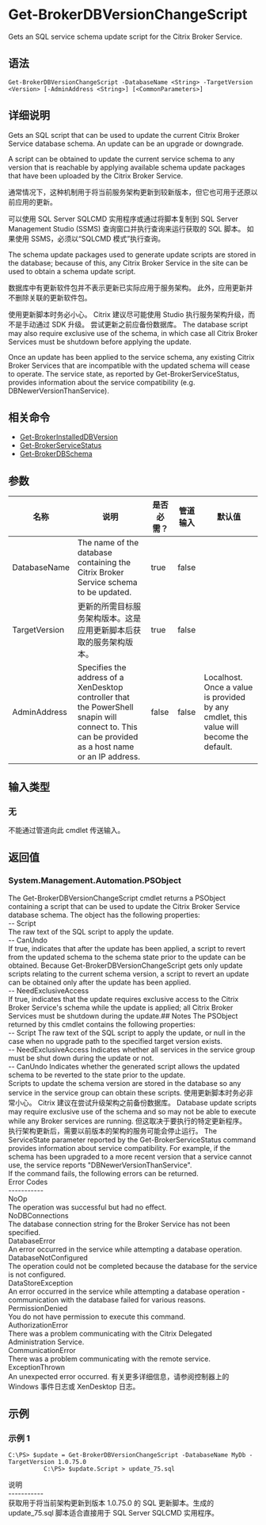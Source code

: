 # Get-BrokerDBVersionChangeScript

Gets an SQL service schema update script for the Citrix Broker Service.

## 语法

    Get-BrokerDBVersionChangeScript -DatabaseName <String> -TargetVersion <Version> [-AdminAddress <String>] [<CommonParameters>]
    

## 详细说明

Gets an SQL script that can be used to update the current Citrix Broker Service database schema. An update can be an upgrade or downgrade.

A script can be obtained to update the current service schema to any version that is reachable by applying available schema update packages that have been uploaded by the Citrix Broker Service.

通常情况下，这种机制用于将当前服务架构更新到较新版本，但它也可用于还原以前应用的更新。

可以使用 SQL Server SQLCMD 实用程序或通过将脚本复制到 SQL Server Management Studio (SSMS) 查询窗口并执行查询来运行获取的 SQL 脚本。 如果使用 SSMS，必须以“SQLCMD 模式”执行查询。

The schema update packages used to generate update scripts are stored in the database; because of this, any Citrix Broker Service in the site can be used to obtain a schema update script.

数据库中有更新软件包并不表示更新已实际应用于服务架构。 此外，应用更新并不删除关联的更新软件包。

使用更新脚本时务必小心。 Citrix 建议尽可能使用 Studio 执行服务架构升级，而不是手动通过 SDK 升级。 尝试更新之前应备份数据库。 The database script may also require exclusive use of the schema, in which case all Citrix Broker Services must be shutdown before applying the update.

Once an update has been applied to the service schema, any existing Citrix Broker Services that are incompatible with the updated schema will cease to operate. The service state, as reported by Get-BrokerServiceStatus, provides information about the service compatibility (e.g. DBNewerVersionThanService).

## 相关命令

- [Get-BrokerInstalledDBVersion](Get-BrokerInstalledDBVersion.html)
- [Get-BrokerServiceStatus](Get-BrokerServiceStatus.html)
- [Get-BrokerDBSchema](Get-BrokerDBSchema.html)

## 参数

| 名称            | 说明                                                                                                                                                 | 是否必需？ | 管道输入  | 默认值                                                                                    |
| ------------- | -------------------------------------------------------------------------------------------------------------------------------------------------- | ----- | ----- | -------------------------------------------------------------------------------------- |
| DatabaseName  | The name of the database containing the Citrix Broker Service schema to be updated.                                                                | true  | false |                                                                                        |
| TargetVersion | 更新的所需目标服务架构版本。这是应用更新脚本后获取的服务架构版本。                                                                                                                  | true  | false |                                                                                        |
| AdminAddress  | Specifies the address of a XenDesktop controller that the PowerShell snapin will connect to. This can be provided as a host name or an IP address. | false | false | Localhost. Once a value is provided by any cmdlet, this value will become the default. |

## 输入类型

### 无

不能通过管道向此 cmdlet 传送输入。

## 返回值

### System.Management.Automation.PSObject

The Get-BrokerDBVersionChangeScript cmdlet returns a PSObject containing a script that can be used to update the Citrix Broker Service database schema. The object has the following properties:  
-- Script  
The raw text of the SQL script to apply the update.  
-- CanUndo  
If true, indicates that after the update has been applied, a script to revert from the updated schema to the schema state prior to the update can be obtained. Because Get-BrokerDBVersionChangeScript gets only update scripts relating to the current schema version, a script to revert an update can be obtained only after the update has been applied.  
-- NeedExclusiveAccess  
If true, indicates that the update requires exclusive access to the Citrix Broker Service's schema while the update is applied; all Citrix Broker Services must be shutdown during the update.## Notes The PSObject returned by this cmdlet contains the following properties:  
-- Script The raw text of the SQL script to apply the update, or null in the case when no upgrade path to the specified target version exists.  
-- NeedExclusiveAccess Indicates whether all services in the service group must be shut down during the update or not.  
-- CanUndo Indicates whether the generated script allows the updated schema to be reverted to the state prior to the update.  
Scripts to update the schema version are stored in the database so any service in the service group can obtain these scripts. 使用更新脚本时务必非常小心。 Citrix 建议在尝试升级架构之前备份数据库。 Database update scripts may require exclusive use of the schema and so may not be able to execute while any Broker services are running. 但这取决于要执行的特定更新程序。  
执行架构更新后，需要以前版本的架构的服务可能会停止运行。 The ServiceState parameter reported by the Get-BrokerServiceStatus command provides information about service compatibility. For example, if the schema has been upgraded to a more recent version that a service cannot use, the service reports "DBNewerVersionThanService".  
If the command fails, the following errors can be returned.  
Error Codes  
\---\---\-----  
NoOp  
The operation was successful but had no effect.  
NoDBConnections  
The database connection string for the Broker Service has not been specified.  
DatabaseError  
An error occurred in the service while attempting a database operation.  
DatabaseNotConfigured  
The operation could not be completed because the database for the service is not configured.  
DataStoreException  
An error occurred in the service while attempting a database operation - communication with the database failed for various reasons.  
PermissionDenied  
You do not have permission to execute this command.  
AuthorizationError  
There was a problem communicating with the Citrix Delegated Administration Service.  
CommunicationError  
There was a problem communicating with the remote service.  
ExceptionThrown  
An unexpected error occurred. 有关更多详细信息，请参阅控制器上的 Windows 事件日志或 XenDesktop 日志。

## 示例

### 示例 1

    C:\PS> $update = Get-BrokerDBVersionChangeScript -DatabaseName MyDb -TargetVersion 1.0.75.0
              C:\PS> $update.Script > update_75.sql
    

说明  
\---\---\-----  
获取用于将当前架构更新到版本 1.0.75.0 的 SQL 更新脚本。生成的 update_75.sql 脚本适合直接用于 SQL Server SQLCMD 实用程序。